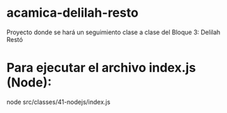 # acamica-delilah-resto
Proyecto donde se hará un seguimiento clase a clase del Bloque 3: Delilah Restó

# Para ejecutar el archivo index.js (Node):
node src/classes/41-nodejs/index.js